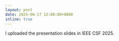 ```yaml
---
layout: post
date: 2025-06-17 12:00:00+0800
inline: true
---
```


I uploaded the presentation slides in IEEE CSF 2025.